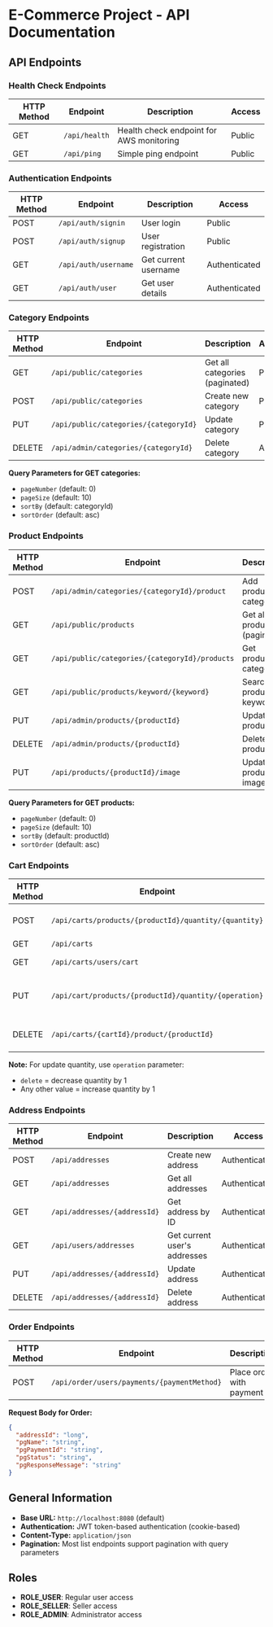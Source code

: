 # E-Commerce Project - API Documentation

## API Endpoints

### Health Check Endpoints
| HTTP Method | Endpoint | Description | Access |
|-------------|----------|-------------|--------|
| GET | `/api/health` | Health check endpoint for AWS monitoring | Public |
| GET | `/api/ping` | Simple ping endpoint | Public |

### Authentication Endpoints
| HTTP Method | Endpoint | Description | Access |
|-------------|----------|-------------|--------|
| POST | `/api/auth/signin` | User login | Public |
| POST | `/api/auth/signup` | User registration | Public |
| GET | `/api/auth/username` | Get current username | Authenticated |
| GET | `/api/auth/user` | Get user details | Authenticated |

### Category Endpoints
| HTTP Method | Endpoint | Description | Access |
|-------------|----------|-------------|--------|
| GET | `/api/public/categories` | Get all categories (paginated) | Public |
| POST | `/api/public/categories` | Create new category | Public |
| PUT | `/api/public/categories/{categoryId}` | Update category | Public |
| DELETE | `/api/admin/categories/{categoryId}` | Delete category | Admin |

**Query Parameters for GET categories:**
- `pageNumber` (default: 0)
- `pageSize` (default: 10)
- `sortBy` (default: categoryId)
- `sortOrder` (default: asc)

### Product Endpoints
| HTTP Method | Endpoint | Description | Access |
|-------------|----------|-------------|--------|
| POST | `/api/admin/categories/{categoryId}/product` | Add product to category | Admin |
| GET | `/api/public/products` | Get all products (paginated) | Public |
| GET | `/api/public/categories/{categoryId}/products` | Get products by category | Public |
| GET | `/api/public/products/keyword/{keyword}` | Search products by keyword | Public |
| PUT | `/api/admin/products/{productId}` | Update product | Admin |
| DELETE | `/api/admin/products/{productId}` | Delete product | Admin |
| PUT | `/api/products/{productId}/image` | Update product image | Authenticated |

**Query Parameters for GET products:**
- `pageNumber` (default: 0)
- `pageSize` (default: 10)
- `sortBy` (default: productId)
- `sortOrder` (default: asc)

### Cart Endpoints
| HTTP Method | Endpoint | Description | Access |
|-------------|----------|-------------|--------|
| POST | `/api/carts/products/{productId}/quantity/{quantity}` | Add product to cart | Authenticated |
| GET | `/api/carts` | Get all carts | Authenticated |
| GET | `/api/carts/users/cart` | Get user's cart | Authenticated |
| PUT | `/api/cart/products/{productId}/quantity/{operation}` | Update product quantity in cart | Authenticated |
| DELETE | `/api/carts/{cartId}/product/{productId}` | Delete product from cart | Authenticated |

**Note:** For update quantity, use `operation` parameter: 
- `delete` = decrease quantity by 1
- Any other value = increase quantity by 1

### Address Endpoints
| HTTP Method | Endpoint | Description | Access |
|-------------|----------|-------------|--------|
| POST | `/api/addresses` | Create new address | Authenticated |
| GET | `/api/addresses` | Get all addresses | Authenticated |
| GET | `/api/addresses/{addressId}` | Get address by ID | Authenticated |
| GET | `/api/users/addresses` | Get current user's addresses | Authenticated |
| PUT | `/api/addresses/{addressId}` | Update address | Authenticated |
| DELETE | `/api/addresses/{addressId}` | Delete address | Authenticated |

### Order Endpoints
| HTTP Method | Endpoint | Description | Access |
|-------------|----------|-------------|--------|
| POST | `/api/order/users/payments/{paymentMethod}` | Place order with payment | Authenticated |

**Request Body for Order:**
```json
{
  "addressId": "long",
  "pgName": "string",
  "pgPaymentId": "string",
  "pgStatus": "string",
  "pgResponseMessage": "string"
}
```

## General Information

- **Base URL:** `http://localhost:8080` (default)
- **Authentication:** JWT token-based authentication (cookie-based)
- **Content-Type:** `application/json`
- **Pagination:** Most list endpoints support pagination with query parameters

## Roles
- **ROLE_USER**: Regular user access
- **ROLE_SELLER**: Seller access
- **ROLE_ADMIN**: Administrator access
